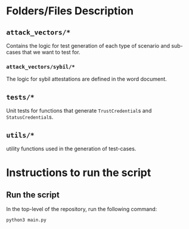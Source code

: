 # Folders/Files Description

## `attack_vectors/*`
Contains the logic for test generation of each type of scenario and sub-cases that we want to test for.

### `attack_vectors/sybil/*`
The logic for sybil attestations are defined in the word document.

## `tests/*`
Unit tests for functions that generate `TrustCredential`s and `StatusCredential`s.

## `utils/*`
utility functions used in the generation of test-cases. 

# Instructions to run the script

## Run the script
In the top-level of the repository, run the following command:
```
python3 main.py
```
